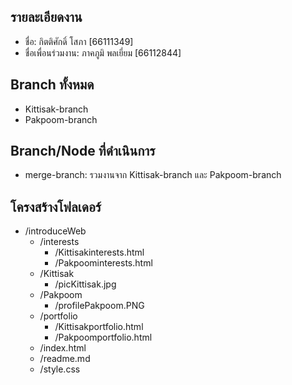 ## รายละเอียดงาน
- ชื่อ: กิตติศักดิ์ โสภา [66111349]
- ชื่อเพื่อนร่วมงาน: ภาคภูมิ พลเยี่ยม [66112844]

## Branch ทั้งหมด
- Kittisak-branch
- Pakpoom-branch

## Branch/Node ที่ดำเนินการ
- merge-branch: รวมงานจาก Kittisak-branch และ Pakpoom-branch

## โครงสร้างโฟลเดอร์
- /introduceWeb
    - /interests
        - /Kittisakinterests.html
        - /Pakpoominterests.html
    - /Kittisak
        - /picKittisak.jpg
    - /Pakpoom
        - /profilePakpoom.PNG
    - /portfolio
        - /Kittisakportfolio.html
        - /Pakpoomportfolio.html
    - /index.html
    - /readme.md
    - /style.css
